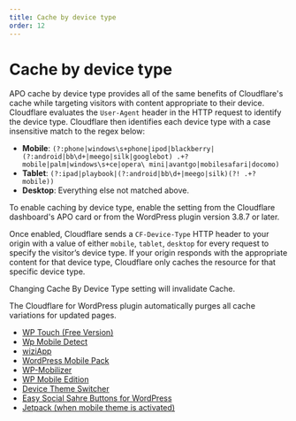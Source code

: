 ```yaml
---
title: Cache by device type
order: 12
---
```


# Cache by device type

APO cache by device type provides all of the same benefits of Cloudflare's cache while targeting visitors with content appropriate to their device. Cloudflare evaluates the `User-Agent` header in the HTTP request to identify the device type. Cloudflare then identifies each device type with a case insensitive match to the regex below:

- **Mobile**: `(?:phone|windows\s+phone|ipod|blackberry|(?:android|bb\d+|meego|silk|googlebot) .+? mobile|palm|windows\s+ce|opera\ mini|avantgo|mobilesafari|docomo)`
- **Tablet**: `(?:ipad|playbook|(?:android|bb\d+|meego|silk)(?! .+? mobile))`
- **Desktop**: Everything else not matched above.

To enable caching by device type, enable the setting from the Cloudflare dashboard's APO card or from the WordPress plugin version 3.8.7 or later.

Once enabled, Cloudflare sends a `CF-Device-Type` HTTP header to your origin with a value of either `mobile`, `tablet`, `desktop` for every request to specify the visitor’s device type. If your origin responds with the appropriate content for that device type, Cloudflare only caches the resource for that specific device type.

<Aside>

Changing Cache By Device Type setting will invalidate Cache.

</Aside>

The Cloudflare for WordPress plugin automatically purges all cache variations for updated pages.

  - [WP Touch (Free Version)](https://wordpress.org/plugins/wptouch/)
  - [Wp Mobile Detect](https://wordpress.org/plugins/wp-mobile-detect/)
  - [wiziApp](https://wordpress.org/plugins/wiziapp-create-your-own-native-iphone-app)
  - [WordPress Mobile Pack](https://wordpress.org/plugins/wordpress-mobile-pack/)
  - [WP-Mobilizer](https://wordpress.org/plugins/wp-mobilizer/)
  - [WP Mobile Edition](https://wordpress.org/plugins/wp-mobile-edition/)
  - [Device Theme Switcher](https://wordpress.org/plugins/device-theme-switcher/)
  - [Easy Social Sahre Buttons for WordPress](https://codecanyon.net/item/easy-social-share-buttons-for-wordpress/6394476)
  - [Jetpack (when mobile theme is activated)](https://jetpack.com/support/mobile-theme/)